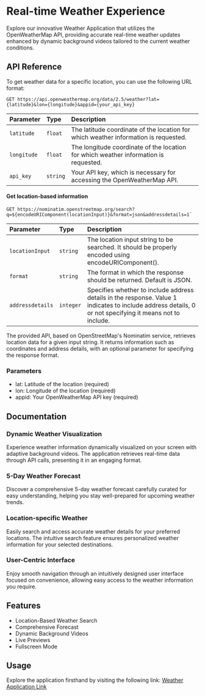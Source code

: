 
# Real-time Weather Experience

Explore our innovative Weather Application that utilizes the OpenWeatherMap API, providing accurate real-time weather updates enhanced by dynamic background videos tailored to the current weather conditions.


## API Reference

To get weather data for a specific location, you can use the following URL format:


```http
GET https://api.openweathermap.org/data/2.5/weather?lat={latitude}&lon={longitude}&appid={your_api_key}

```

| Parameter | Type     | Description                |
| :-------- | :------- | :------------------------- |
| `latitude` | `float` | The latitude coordinate of the location for which weather information is requested. |
| `longitude` | `float`| The longitude coordinate of the location for which weather information is requested. |
| `api_key` | `string` | Your API key, which is necessary for accessing the OpenWeatherMap API.|

#### Get location-based information

```http
GET https://nominatim.openstreetmap.org/search?q=${encodeURIComponent(locationInput)}&format=json&addressdetails=1`
```

| Parameter | Type     | Description                       |
| :-------- | :------- | :-------------------------------- |
| `locationInput`      | `string` | The location input string to be searched. It should be properly encoded using encodeURIComponent(). |
| `format` | `string` |  The format in which the response should be returned. Default is JSON.|
| `addressdetails` | `integer` | Specifies whether to include address details in the response. Value 1 indicates to include address details, 0 or not specifying it means not to include. |

The provided API, based on OpenStreetMap's Nominatim service, retrieves location data for a given input string. It returns information such as coordinates and address details, with an optional parameter for specifying the response format.



### Parameters
- lat: Latitude of the location (required)
- lon: Longitude of the location (required)
- appid: Your OpenWeatherMap API key (required)




## Documentation

### Dynamic Weather Visualization
Experience weather information dynamically visualized on your screen with adaptive background videos. The application retrieves real-time data through API calls, presenting it in an engaging format.

### 5-Day Weather Forecast
Discover a comprehensive 5-day weather forecast carefully curated for easy understanding, helping you stay well-prepared for upcoming weather trends.

### Location-specific Weather
Easily search and access accurate weather details for your preferred locations. The intuitive search feature ensures personalized weather information for your selected destinations.

### User-Centric Interface
Enjoy smooth navigation through an intuitively designed user interface focused on convenience, allowing easy access to the weather information you require.




## Features

- Location-Based Weather Search
- Comprehensive Forecast
- Dynamic Background Videos
- Live Previews
- Fullscreen Mode

## Usage

Explore the application firsthand by visiting the following link: 
[Weather Application Link](https://weather-application-815eb.web.app)

